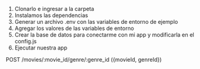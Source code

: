 1. Clonarlo e ingresar a la carpeta
2. Instalamos las dependencias 
3. Generar un archivo .env con las variables de entorno de ejemplo
4. Agregar los valores de las variables de entorno
5. Crear la base de datos para conectarme con mi app y modificarla en el config.js
6. Ejecutar nuestra app

POST /movies/:movie_id/genre/:genre_id
({movieId, genreId})